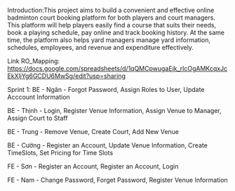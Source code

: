 Introduction:This project aims to build a convenient and effective online badminton court booking platform for both players and court managers. This platform will help players easily find a course that suits their needs, book a playing schedule, pay online and track booking history. At the same time, the platform also helps yard managers manage yard information, schedules, employees, and revenue and expenditure effectively.

Link RO_Mapping: https://docs.google.com/spreadsheets/d/1qQMCpwugaEjk_rlcOgAMKcqxJcEkXljYg6GCDU6MwSg/edit?usp=sharing

Sprint 1:
BE - Ngân - Forgot Password, Assign Roles to User, Update Acccount Information

BE - Thịnh - Login, Register Venue Information, Assign Venue to Manager, Assign Court to Staff

BE - Trung - Remove Venue, Create Court, Add New Venue

BE - Cường - Register an Account, Update Venue Information, Create TimeSlots, Set Pricing for Time Slots

FE - Sơn - Register an Account, Register an Account, Login

FE - Nam - Change Password, Forget Password, Register Venue Information
